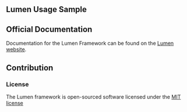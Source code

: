 ## Lumen Usage Sample



## Official Documentation

Documentation for the Lumen Framework can be found on the [Lumen website](http://lumen.laravel.com/docs).

## Contribution




### License

The Lumen framework is open-sourced software licensed under the [MIT license](http://opensource.org/licenses/MIT)
